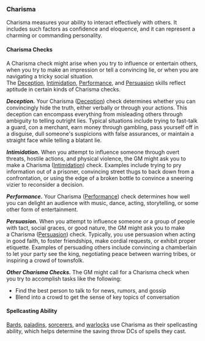 ### Charisma

Charisma measures your ability to interact effectively with others. It includes such factors as confidence and eloquence, and it can represent a charming or commanding personality.

#### Charisma Checks

A Charisma check might arise when you try to influence or entertain others, when you try to make an impression or tell a convincing lie, or when you are navigating a tricky social situation. The [Deception](https://www.dandwiki.com/wiki/5e_SRD:Deception_Skill "5e SRD:Deception Skill"), [Intimidation](https://www.dandwiki.com/wiki/5e_SRD:Intimidation_Skill "5e SRD:Intimidation Skill"), [Performance](https://www.dandwiki.com/wiki/5e_SRD:Performance_Skill "5e SRD:Performance Skill"), and [Persuasion](https://www.dandwiki.com/wiki/5e_SRD:Persuasion_Skill "5e SRD:Persuasion Skill") skills reflect aptitude in certain kinds of Charisma checks.

_**Deception.**_ Your Charisma ([Deception](https://www.dandwiki.com/wiki/5e_SRD:Deception_Skill "5e SRD:Deception Skill")) check determines whether you can convincingly hide the truth, either verbally or through your actions. This deception can encompass everything from misleading others through ambiguity to telling outright lies. Typical situations include trying to fast-talk a guard, con a merchant, earn money through gambling, pass yourself off in a disguise, dull someone's suspicions with false assurances, or maintain a straight face while telling a blatant lie.

_**Intimidation.**_ When you attempt to influence someone through overt threats, hostile actions, and physical violence, the GM might ask you to make a Charisma ([Intimidation](https://www.dandwiki.com/wiki/5e_SRD:Intimidation_Skill "5e SRD:Intimidation Skill")) check. Examples include trying to pry information out of a prisoner, convincing street thugs to back down from a confrontation, or using the edge of a broken bottle to convince a sneering vizier to reconsider a decision.

_**Performance.**_ Your Charisma ([Performance](https://www.dandwiki.com/wiki/5e_SRD:Performance_Skill "5e SRD:Performance Skill")) check determines how well you can delight an audience with music, dance, acting, storytelling, or some other form of entertainment.

_**Persuasion.**_ When you attempt to influence someone or a group of people with tact, social graces, or good nature, the GM might ask you to make a Charisma ([Persuasion](https://www.dandwiki.com/wiki/5e_SRD:Persuasion_Skill "5e SRD:Persuasion Skill")) check. Typically, you use persuasion when acting in good faith, to foster friendships, make cordial requests, or exhibit proper etiquette. Examples of persuading others include convincing a chamberlain to let your party see the king, negotiating peace between warring tribes, or inspiring a crowd of townsfolk.

_**Other Charisma Checks.**_ The GM might call for a Charisma check when you try to accomplish tasks like the following:

-   Find the best person to talk to for news, rumors, and gossip
-   Blend into a crowd to get the sense of key topics of conversation

#### Spellcasting Ability

[Bards](https://www.dandwiki.com/wiki/5e_SRD:Bard "5e SRD:Bard"), [paladins](https://www.dandwiki.com/wiki/5e_SRD:Paladin "5e SRD:Paladin"), [sorcerers](https://www.dandwiki.com/wiki/5e_SRD:Sorcerer "5e SRD:Sorcerer"), and [warlocks](https://www.dandwiki.com/wiki/5e_SRD:Warlock "5e SRD:Warlock") use Charisma as their spellcasting ability, which helps determine the saving throw DCs of spells they cast.